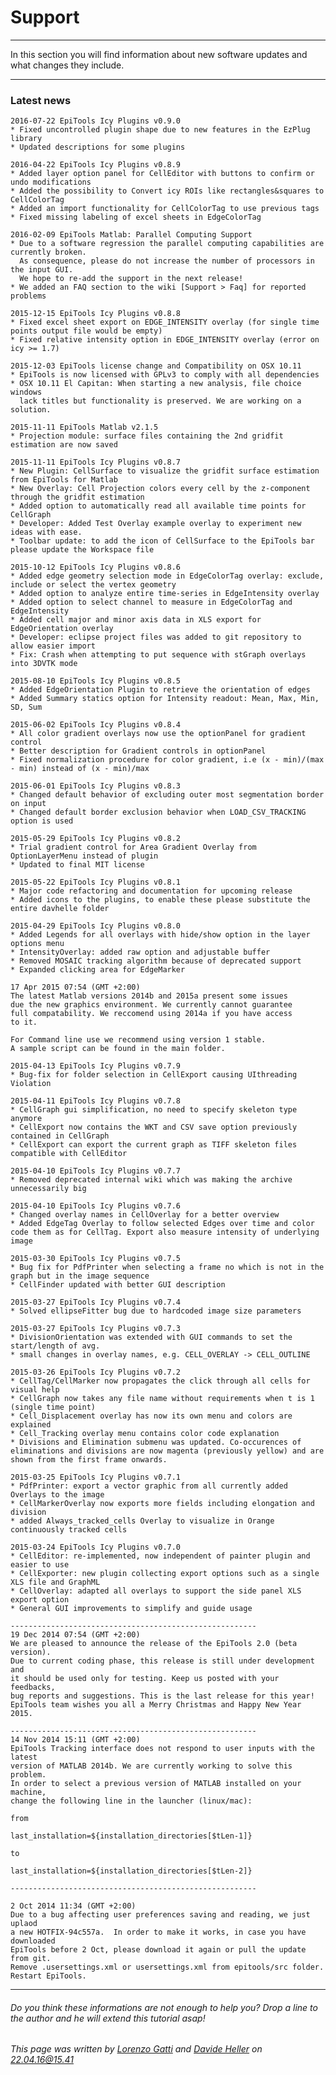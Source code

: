 # Support
---------------------------------------

In this section you will find information about new software updates and what changes they include.

----

### Latest news

	2016-07-22 EpiTools Icy Plugins v0.9.0
	* Fixed uncontrolled plugin shape due to new features in the EzPlug library
	* Updated descriptions for some plugins 

	2016-04-22 EpiTools Icy Plugins v0.8.9
	* Added layer option panel for CellEditor with buttons to confirm or undo modifications
	* Added the possibility to Convert icy ROIs like rectangles&squares to CellColorTag
	* Added an import functionality for CellColorTag to use previous tags
	* Fixed missing labeling of excel sheets in EdgeColorTag
	
	2016-02-09 EpiTools Matlab: Parallel Computing Support
	* Due to a software regression the parallel computing capabilities are currently broken.
	  As consequence, please do not increase the number of processors in the input GUI.
	  We hope to re-add the support in the next release!
	* We added an FAQ section to the wiki [Support > Faq] for reported problems

	2015-12-15 EpiTools Icy Plugins v0.8.8
	* Fixed excel sheet export on EDGE_INTENSITY overlay (for single time points output file would be empty)
	* Fixed relative intensity option in EDGE_INTENSITY overlay (error on icy >= 1.7) 

	2015-12-03 EpiTools license change and Compatibility on OSX 10.11
	* EpiTools is now licensed with GPLv3 to comply with all dependencies
	* OSX 10.11 El Capitan: When starting a new analysis, file choice windows
	  lack titles but functionality is preserved. We are working on a solution.

	2015-11-11 EpiTools Matlab v2.1.5
	* Projection module: surface files containing the 2nd gridfit estimation are now saved

	2015-11-11 EpiTools Icy Plugins v0.8.7
	* New Plugin: CellSurface to visualize the gridfit surface estimation from EpiTools for Matlab
	* New Overlay: Cell Projection colors every cell by the z-component through the gridfit estimation
	* Added option to automatically read all available time points for CellGraph
	* Developer: Added Test Overlay example overlay to experiment new ideas with ease.
	* Toolbar update: to add the icon of CellSurface to the EpiTools bar please update the Workspace file
	
	2015-10-12 EpiTools Icy Plugins v0.8.6
	* Added edge geometry selection mode in EdgeColorTag overlay: exclude, include or select the vertex geometry
	* Added option to analyze entire time-series in EdgeIntensity overlay
	* Added option to select channel to measure in EdgeColorTag and EdgeIntensity
	* Added cell major and minor axis data in XLS export for EdgeOrientation overlay
	* Developer: eclipse project files was added to git repository to allow easier import
	* Fix: Crash when attempting to put sequence with stGraph overlays into 3DVTK mode
	
	2015-08-10 EpiTools Icy Plugins v0.8.5
	* Added EdgeOrientation Plugin to retrieve the orientation of edges
	* Added Summary statics option for Intensity readout: Mean, Max, Min, SD, Sum
	
	2015-06-02 EpiTools Icy Plugins v0.8.4
	* All color gradient overlays now use the optionPanel for gradient control
	* Better description for Gradient controls in optionPanel
	* Fixed normalization procedure for color gradient, i.e (x - min)/(max - min) instead of (x - min)/max

	2015-06-01 EpiTools Icy Plugins v0.8.3
	* Changed default behavior of excluding outer most segmentation border on input
	* Changed default border exclusion behavior when LOAD_CSV_TRACKING option is used 

	2015-05-29 EpiTools Icy Plugins v0.8.2
	* Trial gradient control for Area Gradient Overlay from OptionLayerMenu instead of plugin
	* Updated to final MIT license

	2015-05-22 EpiTools Icy Plugins v0.8.1
	* Major code refactoring and documentation for upcoming release
	* Added icons to the plugins, to enable these please substitute the entire davhelle folder

	2015-04-29 EpiTools Icy Plugins v0.8.0
	* Added Legends for all overlays with hide/show option in the layer options menu
	* IntensityOverlay: added raw option and adjustable buffer
	* Removed MOSAIC tracking algorithm because of deprecated support
	* Expanded clicking area for EdgeMarker
	
	17 Apr 2015 07:54 (GMT +2:00)
	The latest Matlab versions 2014b and 2015a present some issues
	due the new graphics environment. We currently cannot guarantee 
	full compatability. We reccomend using 2014a if you have access 
	to it.
	
	For Command line use we recommend using version 1 stable. 
	A sample script can be found in the main folder.
	
	2015-04-13 EpiTools Icy Plugins v0.7.9
	* Bug-fix for folder selection in CellExport causing UIthreading Violation

	2015-04-11 EpiTools Icy Plugins v0.7.8
	* CellGraph gui simplification, no need to specify skeleton type anymore
	* CellExport now contains the WKT and CSV save option previously contained in CellGraph
	* CellExport can export the current graph as TIFF skeleton files compatible with CellEditor

	2015-04-10 EpiTools Icy Plugins v0.7.7
	* Removed deprecated internal wiki which was making the archive unnecessarily big

	2015-04-10 EpiTools Icy Plugins v0.7.6
	* Changed overlay names in CellOverlay for a better overview
	* Added EdgeTag Overlay to follow selected Edges over time and color code them as for CellTag. Export also measure intensity of underlying image

	2015-03-30 EpiTools Icy Plugins v0.7.5
	* Bug fix for PdfPrinter when selecting a frame no which is not in the graph but in the image sequence
	* CellFinder updated with better GUI description

	2015-03-27 EpiTools Icy Plugins v0.7.4
	* Solved ellipseFitter bug due to hardcoded image size parameters

	2015-03-27 EpiTools Icy Plugins v0.7.3
	* DivisionOrientation was extended with GUI commands to set the start/length of avg.
	* small changes in overlay names, e.g. CELL_OVERLAY -> CELL_OUTLINE

	2015-03-26 EpiTools Icy Plugins v0.7.2
	* CellTag/CellMarker now propagates the click through all cells for visual help
	* CellGraph now takes any file name without requirements when t is 1 (single time point)
	* Cell_Displacement overlay has now its own menu and colors are explained
	* Cell_Tracking overlay menu contains color code explanation
	* Divisions and Elimination submenu was updated. Co-occurences of eliminations and divisions are now magenta (previously yellow) and are shown from the first frame onwards.

	2015-03-25 EpiTools Icy Plugins v0.7.1
	* PdfPrinter: export a vector graphic from all currently added Overlays to the image
	* CellMarkerOverlay now exports more fields including elongation and division
	* added Always_tracked_cells Overlay to visualize in Orange continuously tracked cells

	2015-03-24 EpiTools Icy Plugins v0.7.0
	* CellEditor: re-implemented, now independent of painter plugin and easier to use
	* CellExporter: new plugin collecting export options such as a single XLS file and GraphML
	* CellOverlay: adapted all overlays to support the side panel XLS export option
	* General GUI improvements to simplify and guide usage

	-------------------------------------------------------
	19 Dec 2014 07:54 (GMT +2:00)
	We are pleased to announce the release of the EpiTools 2.0 (beta version). 
	Due to current coding phase, this release is still under development and 
	it should be used only for testing. Keep us posted with your feedbacks, 
	bug reports and suggestions. This is the last release for this year!
	EpiTools team wishes you all a Merry Christmas and Happy New Year 2015. 
	
	-------------------------------------------------------
	14 Nov 2014 15:11 (GMT +2:00)
	EpiTools Tracking interface does not respond to user inputs with the latest 
	version of MATLAB 2014b. We are currently working to solve this problem. 
	In order to select a previous version of MATLAB installed on your machine, 
	change the following line in the launcher (linux/mac):

	from 

	last_installation=${installation_directories[$tLen-1]}

	to

	last_installation=${installation_directories[$tLen-2]} 

	-------------------------------------------------------

	2 Oct 2014 11:34 (GMT +2:00)
	Due to a bug affecting user preferences saving and reading, we just uplaod 
	a new HOTFIX-94c557a.  In order to make it works, in case you have downloaded 
	EpiTools before 2 Oct, please download it again or pull the update from git.
	Remove .usersettings.xml or usersettings.xml from epitools/src folder. 
	Restart EpiTools.




---------------------------------------

######  Do you think these informations are not enough to help you? Drop a line to the author and he will extend this tutorial asap!

###### This page was written by [Lorenzo Gatti](mailto:lorenzo.gatti.89@gmail.com) and [Davide Heller](mailto:davide.heller@gmail.com) on 22.04.16@15.41




<script>
  (function(i,s,o,g,r,a,m){i['GoogleAnalyticsObject']=r;i[r]=i[r]||function(){
  (i[r].q=i[r].q||[]).push(arguments)},i[r].l=1*new Date();a=s.createElement(o),
  m=s.getElementsByTagName(o)[0];a.async=1;a.src=g;m.parentNode.insertBefore(a,m)
  })(window,document,'script','//www.google-analytics.com/analytics.js','ga');

  ga('create', 'UA-55332946-1', 'auto');
  ga('send', 'pageview');

</script>
